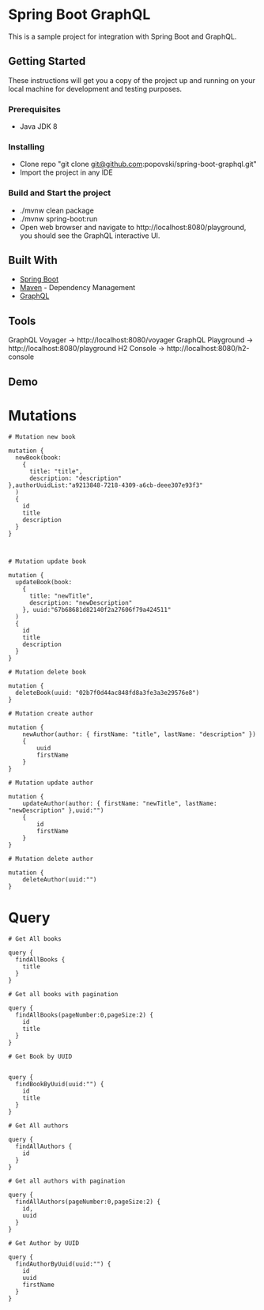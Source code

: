 # Spring Boot GraphQL

This is a sample project for integration with Spring Boot and GraphQL.

## Getting Started

These instructions will get you a copy of the project up and running on your local machine for development and testing purposes.

### Prerequisites

* Java JDK 8

### Installing

* Clone repo "git clone git@github.com:popovski/spring-boot-graphql.git"
* Import the project in any IDE

### Build and Start the project

* ./mvnw clean package
* ./mvnw spring-boot:run
* Open web browser and navigate to http://localhost:8080/playground, you should see the GraphQL interactive UI.

## Built With

* [Spring Boot](https://spring.io/projects/spring-boot)
* [Maven](https://maven.apache.org/) - Dependency Management
* [GraphQL](https://graphql.org/)

## Tools

GraphQL Voyager -> http://localhost:8080/voyager
GraphQL Playground -> http://localhost:8080/playground
H2 Console -> http://localhost:8080/h2-console

## Demo
		
# Mutations


	# Mutation new book
	
	mutation {
	  newBook(book:
		{
		  title: "title",
		  description: "description"
    },authorUuidList:"a9213848-7218-4309-a6cb-deee307e93f3"
	  )
	  {
		id
		title
		description
	  }
	}



	# Mutation update book
	
	mutation {
	  updateBook(book:
		{
		  title: "newTitle",
		  description: "newDescription"
		}, uuid:"67b68681d82140f2a27606f79a424511"
	  )
	  {
		id
		title
		description
	  }
	}

	# Mutation delete book

	mutation {
	  deleteBook(uuid: "02b7f0d44ac848fd8a3fe3a3e29576e8") 
	}
	
	# Mutation create author
	
	mutation {
		newAuthor(author: { firstName: "title", lastName: "description" }) 
		{
			uuid
			firstName
		}
	}
	
	# Mutation update author
	
	mutation {
		updateAuthor(author: { firstName: "newTitle", lastName: "newDescription" },uuid:"") 
		{
			id
			firstName
		}
	}
	
	# Mutation delete author
	
	mutation {
		deleteAuthor(uuid:"")
	}



	
# Query

	# Get All books

	query {
	  findAllBooks {
		title
	  }
	}

	# Get all books with pagination

	query {
	  findAllBooks(pageNumber:0,pageSize:2) {
		id
		title
	  }
	}
	
	# Get Book by UUID
	
	
	query {
	  findBookByUuid(uuid:"") {
		id
		title
	  }
	}
	
	# Get All authors
	
	query {
	  findAllAuthors {
		id
	  }
	}
	
	# Get all authors with pagination
	
	query {
	  findAllAuthors(pageNumber:0,pageSize:2) {
		id,
		uuid
	  }
	}
	
	# Get Author by UUID

	query {
	  findAuthorByUuid(uuid:"") {
		id
		uuid
		firstName
	  }
	}
